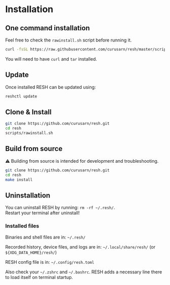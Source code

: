 # Installation

## One command installation

Feel free to check the `rawinstall.sh` script before running it.

```sh
curl -fsSL https://raw.githubusercontent.com/curusarn/resh/master/scripts/rawinstall.sh | sh
```

You will need to have `curl` and `tar` installed.

## Update

Once installed RESH can be updated using:
```sh
reshctl update
```

## Clone & Install

```sh
git clone https://github.com/curusarn/resh.git
cd resh
scripts/rawinstall.sh
```

## Build from source

:warning: Building from source is intended for development and troubleshooting.

```sh
git clone https://github.com/curusarn/resh.git
cd resh
make install
```

## Uninstallation

You can uninstall RESH by running: `rm -rf ~/.resh/`.  
Restart your terminal after uninstall!

### Installed files

Binaries and shell files are in: `~/.resh/`

Recorded history, device files, and logs are in: `~/.local/share/resh/` (or `${XDG_DATA_HOME}/resh/`)

RESH config file is in: `~/.config/resh.toml`

Also check your `~/.zshrc` and `~/.bashrc`.
RESH adds a necessary line there to load itself on terminal startup.
